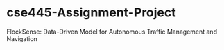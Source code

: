 # cse445-Assignment-Project
FlockSense: Data-Driven Model for Autonomous Traffic Management and Navigation
